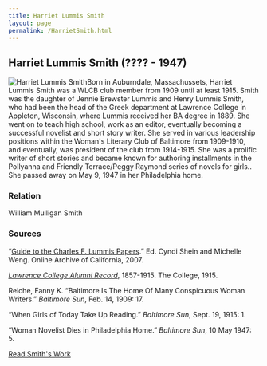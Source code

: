 ```yaml
---
title: Harriet Lummis Smith
layout: page
permalink: /HarrietSmith.html
---
```


## Harriet Lummis Smith (???? - 1947)
<div style="float: left"><img src="https://elizajames.github.io/WLCB_draft/assets/img/HarrietSmith.jpg" alt="Harriet Lummis Smith"></div>

Born in Auburndale, Massachussets, Harriet Lummis Smith was a WLCB club member from 1909 until at least 1915. Smith was the daughter of Jennie Brewster Lummis and Henry Lummis Smith, who had been the head of the Greek department at Lawrence College in Appleton, Wisconsin, where Lummis received her BA degree in 1889. She went on to teach high school, work as an editor, eventually becoming a successful novelist and short story writer. She served in various leadership positions within the Woman's Literary Club of Baltimore from 1909-1910, and eventually, was president of the club from 1914-1915. She was a prolific writer of short stories and became known for authoring installments in the Pollyanna and Friendly Terrace/Peggy Raymond series of novels for girls.. She passed away on May 9, 1947 in her Philadelphia home.

### Relation

William Mulligan Smith

### Sources

“[Guide to the Charles F. Lummis Papers](http://www.oac.cdlib.org/findaid/ark:/13030/kt9z09r4s7/entire_text/).” Ed. Cyndi Shein and Michelle Weng. Online Archive of California, 2007. 

*[Lawrence College Alumni Record](https://loyolanotredamelib.org/Aperio/WLCB/exhibits/show/club-bios/item/books.google.com/books?id=i6ZEAAAAIAAJ&pg=PA248&lpg=PA248&dq=Henry%2BLummis%2BLawrence%2BCollege%2BWI&source=bl&ots=kESCF0OPlb&sig=CwtzBXwvpF5uGdkpcEwDjnQzUyA&hl=en&sa=X&ved=0ahUKEwiDloOvvsHZAhUlhuAKHRZPC0kQ6AEILjAB#v=onepage&q=Lummis&f=false)*, 1857-1915. The College, 1915.

Reiche, Fanny K. “Baltimore Is The Home Of Many Conspicuous Woman Writers.” *Baltimore Sun*, Feb. 14, 1909: 17.

“When Girls of Today Take Up Reading.” *Baltimore Sun*, Sept. 19, 1915: 1.

“Woman Novelist Dies in Philadelphia Home.” *Baltimore Sun*, 10 May 1947: 5. 

[Read Smith's Work](https://elizajames.github.io/WLCB_draft/browse.html#harriet)